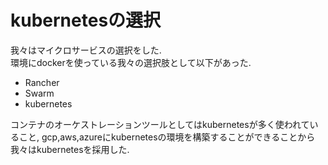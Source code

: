 # kubernetesの選択

我々はマイクロサービスの選択をした.  
環境にdockerを使っている我々の選択肢として以下があった.

- Rancher
- Swarm
- kubernetes

コンテナのオーケストレーションツールとしてはkubernetesが多く使われていること,
gcp,aws,azureにkubernetesの環境を構築することができることから
我々はkubernetesを採用した.
